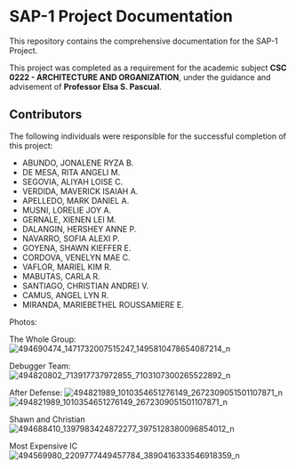 # SAP-1 Project Documentation

This repository contains the comprehensive documentation for the SAP-1 Project.

This project was completed as a requirement for the academic subject **CSC 0222 - ARCHITECTURE AND ORGANIZATION**, under the guidance and advisement of **Professor Elsa S. Pascual**.

## Contributors

The following individuals were responsible for the successful completion of this project:

* ABUNDO, JONALENE RYZA B.
* DE MESA, RITA ANGELI M.
* SEGOVIA, ALIYAH LOISE C.
* VERDIDA, MAVERICK ISAIAH A.
* APELLEDO, MARK DANIEL A.
* MUSNI, LORELIE JOY A.
* GERNALE, XIENEN LEI M.
* DALANGIN, HERSHEY ANNE P.
* NAVARRO, SOFIA ALEXI P.
* GOYENA, SHAWN KIEFFER E.
* CORDOVA, VENELYN MAE C.
* VAFLOR, MARIEL KIM R.
* MABUTAS, CARLA R.
* SANTIAGO, CHRISTIAN ANDREI V.
* CAMUS, ANGEL LYN R.
* MIRANDA, MARIEBETHEL ROUSSAMIERE E.

Photos:

The Whole Group:
![494690474_1471732007515247_1495810478654087214_n](https://github.com/user-attachments/assets/2dd4ea46-be03-4095-a1c4-28cd4b5adddd)

Debugger Team:
![494820802_713917737972855_7103107300265522892_n](https://github.com/user-attachments/assets/754923cf-09ae-461c-916b-23d83554e93a)

After Defense:
![494821989_1010354651276149_2672309051501107871_n](https://github.com/user-attachments/assets/42d62785-26fe-4063-aa13-f40b6bb5395d)
![494821989_1010354651276149_2672309051501107871_n](https://github.com/user-attachments/assets/2100faf3-5509-42a3-a4bb-4f525cb57bd4)

Shawn and Christian
![494688410_1397983424872277_3975128380096854012_n](https://github.com/user-attachments/assets/8dfc298e-db8e-498a-ace2-3860d2506236)

Most Expensive IC
![494569980_2209777449457784_3890416333546918359_n](https://github.com/user-attachments/assets/a8e9c6ce-72d9-4a72-83ad-308e1818a633)


